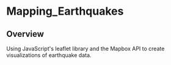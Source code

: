 # Mapping_Earthquakes
## Overview
Using JavaScript's leaflet library and the Mapbox API to create visualizations of earthquake data. 

